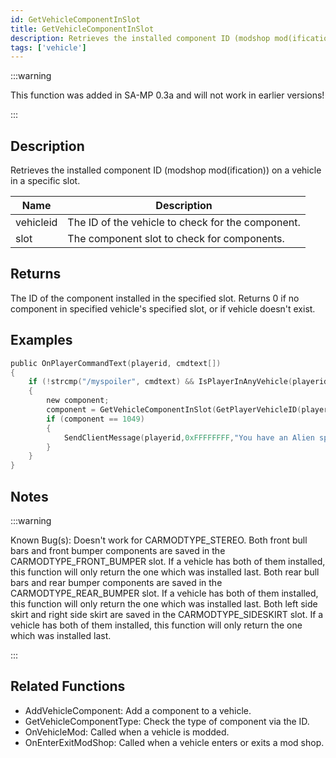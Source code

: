 ```yaml
---
id: GetVehicleComponentInSlot
title: GetVehicleComponentInSlot
description: Retrieves the installed component ID (modshop mod(ification)) on a vehicle in a specific slot.
tags: ['vehicle']
---
```


:::warning

This function was added in SA-MP 0.3a and will not work in earlier versions!

:::

## Description

Retrieves the installed component ID (modshop mod(ification)) on a vehicle in a specific slot.


| Name | Description |
|------|-------------|
|vehicleid | The ID of the vehicle to check for the component.|
|slot | The component slot to check for components.|


## Returns

The ID of the component installed in the specified slot. Returns 0 if no component in specified vehicle's specified slot, or if vehicle doesn't exist.


## Examples


```c
public OnPlayerCommandText(playerid, cmdtext[])
{
    if (!strcmp("/myspoiler", cmdtext) && IsPlayerInAnyVehicle(playerid))
    {
        new component;
        component = GetVehicleComponentInSlot(GetPlayerVehicleID(playerid), CARMODTYPE_SPOILER);
        if (component == 1049)
        {
            SendClientMessage(playerid,0xFFFFFFFF,"You have an Alien spoiler installed in your Elegy!");
        }
    }
}
```


## Notes

:::warning

Known Bug(s):
 Doesn't work for CARMODTYPE_STEREO.
 Both front bull bars and front bumper components are saved in the CARMODTYPE_FRONT_BUMPER slot. If a vehicle has both of them installed, this function will only return the one which was installed last.
 Both rear bull bars and rear bumper components are saved in the CARMODTYPE_REAR_BUMPER slot. If a vehicle has both of them installed, this function will only return the one which was installed last.
 Both left side skirt and right side skirt are saved in the CARMODTYPE_SIDESKIRT slot. If a vehicle has both of them installed, this function will only return the one which was installed last.

:::


## Related Functions


-  AddVehicleComponent: Add a component to a vehicle.
-  GetVehicleComponentType: Check the type of component via the ID.
-  OnVehicleMod: Called when a vehicle is modded.
-  OnEnterExitModShop: Called when a vehicle enters or exits a mod shop.